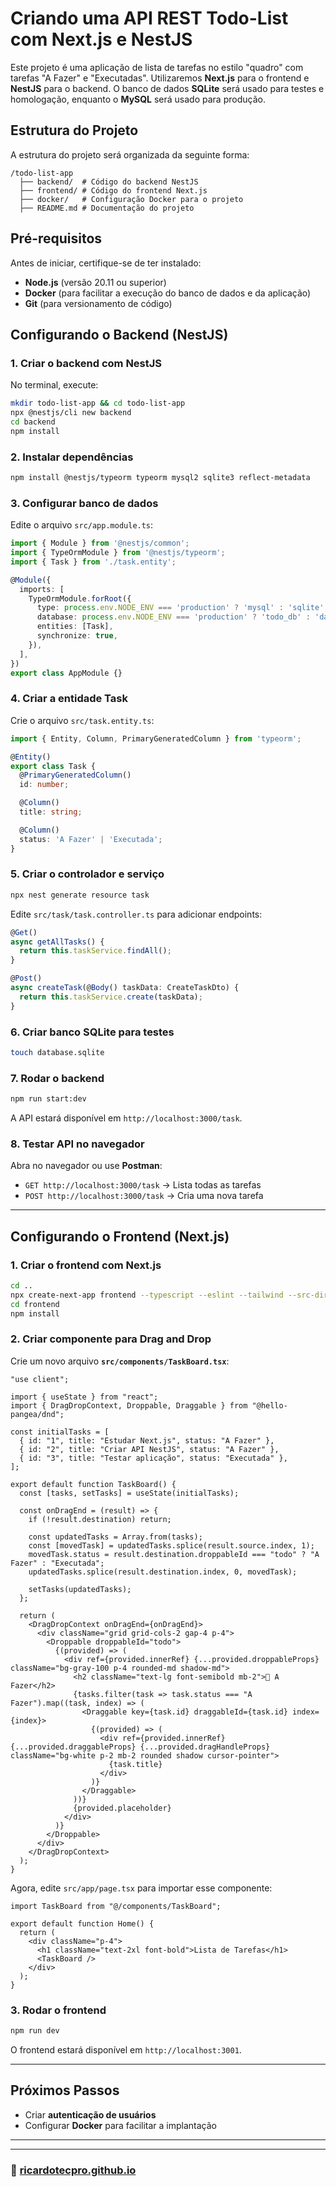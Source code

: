 # Criando uma API REST Todo-List com Next.js e NestJS

Este projeto é uma aplicação de lista de tarefas no estilo "quadro" com tarefas "A Fazer" e "Executadas". Utilizaremos **Next.js** para o frontend e **NestJS** para o backend. O banco de dados **SQLite** será usado para testes e homologação, enquanto o **MySQL** será usado para produção.

## Estrutura do Projeto

A estrutura do projeto será organizada da seguinte forma:

```
/todo-list-app
  ├── backend/  # Código do backend NestJS
  ├── frontend/ # Código do frontend Next.js
  ├── docker/   # Configuração Docker para o projeto
  ├── README.md # Documentação do projeto
```

## Pré-requisitos

Antes de iniciar, certifique-se de ter instalado:

- **Node.js** (versão 20.11 ou superior)
- **Docker** (para facilitar a execução do banco de dados e da aplicação)
- **Git** (para versionamento de código)

## Configurando o Backend (NestJS)

### 1. Criar o backend com NestJS

No terminal, execute:

```sh
mkdir todo-list-app && cd todo-list-app
npx @nestjs/cli new backend
cd backend
npm install
```

### 2. Instalar dependências

```sh
npm install @nestjs/typeorm typeorm mysql2 sqlite3 reflect-metadata
```

### 3. Configurar banco de dados

Edite o arquivo `src/app.module.ts`:

```ts
import { Module } from '@nestjs/common';
import { TypeOrmModule } from '@nestjs/typeorm';
import { Task } from './task.entity';

@Module({
  imports: [
    TypeOrmModule.forRoot({
      type: process.env.NODE_ENV === 'production' ? 'mysql' : 'sqlite',
      database: process.env.NODE_ENV === 'production' ? 'todo_db' : 'database.sqlite',
      entities: [Task],
      synchronize: true,
    }),
  ],
})
export class AppModule {}
```

### 4. Criar a entidade Task

Crie o arquivo `src/task.entity.ts`:

```ts
import { Entity, Column, PrimaryGeneratedColumn } from 'typeorm';

@Entity()
export class Task {
  @PrimaryGeneratedColumn()
  id: number;

  @Column()
  title: string;

  @Column()
  status: 'A Fazer' | 'Executada';
}
```

### 5. Criar o controlador e serviço

```sh
npx nest generate resource task
```

Edite `src/task/task.controller.ts` para adicionar endpoints:

```ts
@Get()
async getAllTasks() {
  return this.taskService.findAll();
}

@Post()
async createTask(@Body() taskData: CreateTaskDto) {
  return this.taskService.create(taskData);
}
```

### 6. Criar banco SQLite para testes

```sh
touch database.sqlite
```

### 7. Rodar o backend

```sh
npm run start:dev
```

A API estará disponível em `http://localhost:3000/task`.

### 8. Testar API no navegador

Abra no navegador ou use **Postman**:

- `GET http://localhost:3000/task` → Lista todas as tarefas
- `POST http://localhost:3000/task` → Cria uma nova tarefa

---

## Configurando o Frontend (Next.js)

### 1. Criar o frontend com Next.js

```sh
cd ..
npx create-next-app frontend --typescript --eslint --tailwind --src-dir --app --import-alias "@/*"
cd frontend
npm install
```

### 2. Criar componente para Drag and Drop

Crie um novo arquivo **`src/components/TaskBoard.tsx`**:

```tsx
"use client";

import { useState } from "react";
import { DragDropContext, Droppable, Draggable } from "@hello-pangea/dnd";

const initialTasks = [
  { id: "1", title: "Estudar Next.js", status: "A Fazer" },
  { id: "2", title: "Criar API NestJS", status: "A Fazer" },
  { id: "3", title: "Testar aplicação", status: "Executada" },
];

export default function TaskBoard() {
  const [tasks, setTasks] = useState(initialTasks);

  const onDragEnd = (result) => {
    if (!result.destination) return;

    const updatedTasks = Array.from(tasks);
    const [movedTask] = updatedTasks.splice(result.source.index, 1);
    movedTask.status = result.destination.droppableId === "todo" ? "A Fazer" : "Executada";
    updatedTasks.splice(result.destination.index, 0, movedTask);

    setTasks(updatedTasks);
  };

  return (
    <DragDropContext onDragEnd={onDragEnd}>
      <div className="grid grid-cols-2 gap-4 p-4">
        <Droppable droppableId="todo">
          {(provided) => (
            <div ref={provided.innerRef} {...provided.droppableProps} className="bg-gray-100 p-4 rounded-md shadow-md">
              <h2 className="text-lg font-semibold mb-2">📌 A Fazer</h2>
              {tasks.filter(task => task.status === "A Fazer").map((task, index) => (
                <Draggable key={task.id} draggableId={task.id} index={index}>
                  {(provided) => (
                    <div ref={provided.innerRef} {...provided.draggableProps} {...provided.dragHandleProps} className="bg-white p-2 mb-2 rounded shadow cursor-pointer">
                      {task.title}
                    </div>
                  )}
                </Draggable>
              ))}
              {provided.placeholder}
            </div>
          )}
        </Droppable>
      </div>
    </DragDropContext>
  );
}
```

Agora, edite `src/app/page.tsx` para importar esse componente:

```tsx
import TaskBoard from "@/components/TaskBoard";

export default function Home() {
  return (
    <div className="p-4">
      <h1 className="text-2xl font-bold">Lista de Tarefas</h1>
      <TaskBoard />
    </div>
  );
}
```

### 3. Rodar o frontend

```sh
npm run dev
```

O frontend estará disponível em `http://localhost:3001`.

---

## Próximos Passos

- Criar **autenticação de usuários**
- Configurar **Docker** para facilitar a implantação

---

---

### 🚀 [ricardotecpro.github.io](https://ricardotecpro.github.io/)
